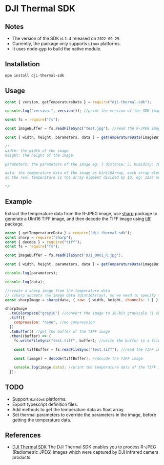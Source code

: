 # DJI Thermal SDK

## Notes

- The version of the SDK is `1.4` released on `2022-09-29`.
- Currently, the package only supports `Linux` platforms.
- It uses node-gyp to build the native module.

## Installation

```bash
npm install dji-thermal-sdk
```

## Usage

```javascript
const { version, getTemperatureData } = require("dji-thermal-sdk");

console.log("version:", version()); //print the version of the SDK (magic number)

const fs = require("fs");

const imageBuffer = fs.readFileSync("test.jpg"); //read the R-JPEG image from DJI infrared camera products

const { width, height, parameters, data } = getTemperatureData(imageBuffer);

/*
width: the width of the image
height: the height of the image

parameters: the parameters of the image eg: { distance: 5, humidity: 70, emissivity: 1, reflection: 23 }

data: the temperature data of the image as Uint16Array, each array element represents the temperature in 0.1℃
so the real temperature is the array element divided by 10. eg: 1234 means 123.4℃

*/
```

## Example

Extract the temperature data from the R-JPEG image, use [sharp](https://www.npmjs.com/package/sharp) package to generate a UInt16 TIFF image, and then decode the TIFF image using [tiff](https://www.npmjs.com/package/tiff) package.

```javascript
const { getTemperatureData } = require("dji-thermal-sdk");
const sharp = require("sharp");
const { decode } = require("tiff");
const fs = require("fs");

const imageBuffer = fs.readFileSync("DJI_0001_R.jpg");

const { width, height, parameters, data } = getTemperatureData(imageBuffer);

console.log(parameters);

console.log(data);

//create a sharp image from the temperature data
// /sharp accepts raw image data (Uint16Array), so we need to specify the width, height and channels of the image.
const sharpImage = sharp(data, { raw: { width, height, channels: 1 } }); 

sharpImage
  .toColorspace("grey16") //convert the image to 16-bit grayscale (1 channel)
  .tiff({
    compression: "none", //no compression
  })
  .toBuffer() //get the buffer of the TIFF image
  .then((buffer) => {
    fs.writeFileSync("test.tiff", buffer); //write the buffer to a file
 
    const tiffBuffer = fs.readFileSync("test.tiff"); //read the TIFF image from the file

    const [image] = decode(tiffBuffer); //decode the TIFF image

    console.log(image.data); //print the temperature data of the TIFF image
  });
```

## TODO

- Support `Windows` platforms.
- Export typescript definition files.
- Add methods to get the temperature data as float array.
- Set thermal parameters to override the parameters in the image, before getting the temperature data.

## References

- [DJI Thermal SDK](https://www.dji.com/cn/downloads/softwares/dji-thermal-sdk) The DJI Thermal SDK enables you to process R-JPEG (Radiometric JPEG) images which were captured by DJI infrared camera products.
